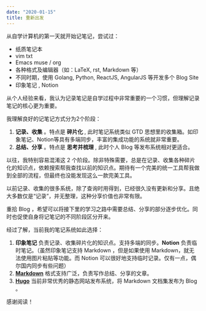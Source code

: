 ```yaml
---
date: "2020-01-15"
title: 重新出发
---
```


从自学计算机的第一天就开始记笔记，尝试过：

- 纸质笔记本
- vim txt
- Emacs muse / org
- 各种格式及编辑器（如：LaTeX, rst, Markdown 等）
- 不同时期，使用 Golang, Python, ReactJS, AngularJS 等开发多个 Blog Site
- 印象笔记 , Notion

从个人经验来看，我认为记录笔记是自学过程中非常重要的一个习惯，但理解记录笔记的核心更为重要。

我理解良好的记笔记方式分为2个阶段：

1. **记录、收集** 。特点是 **碎片化** , 此时笔记系统类似 GTD 思想里的收集箱。如印象笔记、Notion等具有多端同步，丰富的集成功能的系统就非常重要。
2. **总结、分享** 。特点是 **思考并梳理** , 此时个人 Blog 等发布系统相对更适合。

以往，我特别容易混淆这 2 个阶段。除非特殊需要，总是在记录、收集各种碎片化的知识点，依赖搜索帮我查找以前的知识点。期待有一个完美的统一工具帮我做到全部的流程，但最终也没能发现这么一款完美工具。

以前记录、收集的很多系统，除了查询时用得到，已经很久没有更新和分享。且绝大多数仅是“记录”，并无整理，这种分享价值也非常有限。

重拾 Blog ，希望可以将接下里的学习之路中需要总结、分享的部分逐步优化。同时也促使自身将记笔记的不同阶段区分开来。

经过了解，当前我的笔记系统如此选择：

1. **印象笔记** 负责记录、收集碎片化的知识点。支持多端的同步。**Notion** 负责临时笔记。（虽然印象笔记支持 Markdown ，但是如果使用 Markdown，就无法使用图片粘贴等功能。而 Notion 可以很好地支持临时记录。仅有一点，偶尔国内同步有些问题）
2. [**Markdown**](https://zh.wikipedia.org/wiki/Markdown) 格式支持广泛，负责写作总结、分享的文章。
3. [**Hugo**](https://gohugo.io/) 当前非常优秀的静态网站发布系统，将 Markdown 文档集发布为 Blog 。

感谢阅读！
